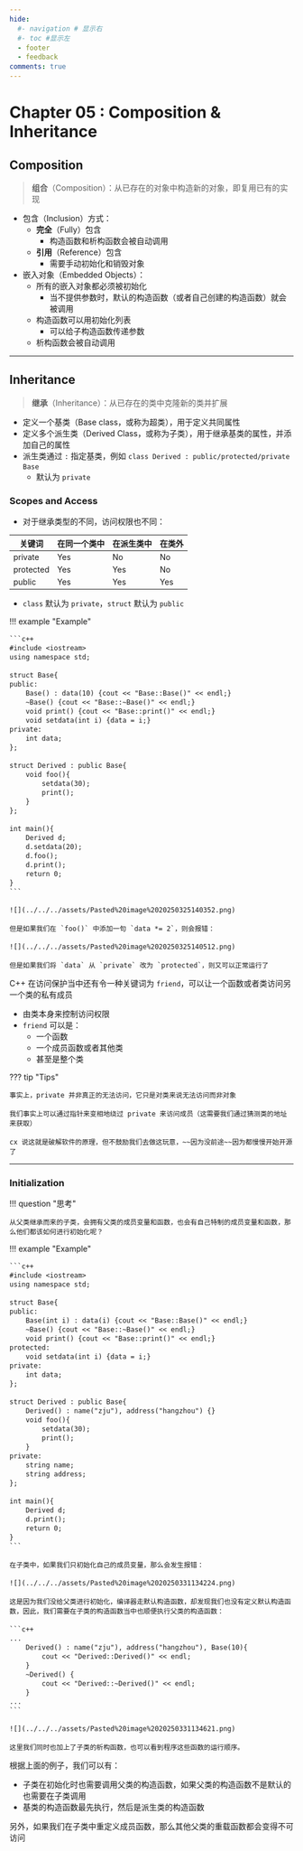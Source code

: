 ```yaml
---
hide:
  #- navigation # 显示右
  #- toc #显示左
  - footer
  - feedback
comments: true
--- 
```


# Chapter 05 : Composition & Inheritance

## Composition

> **组合**（Composition）：从已存在的对象中构造新的对象，即复用已有的实现

- 包含（Inclusion）方式：
    - **完全**（Fully）包含
        - 构造函数和析构函数会被自动调用
    - **引用**（Reference）包含
        - 需要手动初始化和销毁对象
- 嵌入对象（Embedded Objects）：
    - 所有的嵌入对象都必须被初始化
        - 当不提供参数时，默认的构造函数（或者自己创建的构造函数）就会被调用
    - 构造函数可以用初始化列表
	    - 可以给子构造函数传递参数
    - 析构函数会被自动调用
***
## Inheritance

> **继承**（Inheritance）：从已存在的类中克隆新的类并扩展

- 定义一个基类（Base class，或称为超类），用于定义共同属性
- 定义多个派生类（Derived Class，或称为子类），用于继承基类的属性，并添加自己的属性
- 派生类通过 `:` 指定基类，例如 `class Derived : public/protected/private Base`
	- 默认为 `private`

### Scopes and Access

- 对于继承类型的不同，访问权限也不同：

| 关键词       | 在同一个类中 | 在派生类中 | 在类外 |
| --------- | ------ | ----- | --- |
| private   | Yes    | No    | No  |
| protected | Yes    | Yes   | No  |
| public    | Yes    | Yes   | Yes |

- `class` 默认为 `private`，`struct` 默认为 `public`

!!! example "Example"

	```c++
	#include <iostream>
	using namespace std;
	
	struct Base{
	public:
	    Base() : data(10) {cout << "Base::Base()" << endl;}
	    ~Base() {cout << "Base::~Base()" << endl;}
	    void print() {cout << "Base::print()" << endl;}
	    void setdata(int i) {data = i;}
	private:
	    int data;
	};
	
	struct Derived : public Base{
	    void foo(){
	        setdata(30);
	        print();
	    }
	};
	    
	int main(){
	    Derived d;
	    d.setdata(20);
	    d.foo();
	    d.print();
	    return 0;
	}
	```
	
	![](../../../assets/Pasted%20image%2020250325140352.png)
	
	但是如果我们在 `foo()` 中添加一句 `data *= 2`，则会报错：
	
	![](../../../assets/Pasted%20image%2020250325140512.png)
	
	但是如果我们将 `data` 从 `private` 改为 `protected`，则又可以正常运行了

C++ 在访问保护当中还有令一种关键词为 `friend`，可以让一个函数或者类访问另一个类的私有成员

- 由类本身来控制访问权限
- `friend` 可以是：
	- 一个函数
	- 一个成员函数或者其他类
	- 甚至是整个类

??? tip "Tips"

	事实上，private 并非真正的无法访问，它只是对类来说无法访问而非对象
	
	我们事实上可以通过指针来变相地绕过 private 来访问成员（这需要我们通过猜测类的地址来获取）
	
	cx 说这就是破解软件的原理，但不鼓励我们去做这玩意，~~因为没前途~~因为都慢慢开始开源了
***
### Initialization

!!! question "思考"

	从父类继承而来的子类，会拥有父类的成员变量和函数，也会有自己特制的成员变量和函数，那么他们都该如何进行初始化呢？

!!! example "Example"

	```c++
	#include <iostream>
	using namespace std;
	
	struct Base{
	public:
	    Base(int i) : data(i) {cout << "Base::Base()" << endl;}
	    ~Base() {cout << "Base::~Base()" << endl;}
	    void print() {cout << "Base::print()" << endl;}
	protected:
	    void setdata(int i) {data = i;}
	private:
	    int data;
	};
	
	struct Derived : public Base{
	    Derived() : name("zju"), address("hangzhou") {}
	    void foo(){
	        setdata(30);
	        print();
	    }
	private:
	    string name;
	    string address;
	};
	    
	int main(){
	    Derived d;
	    d.print();
	    return 0;
	}
	```
	
	在子类中，如果我们只初始化自己的成员变量，那么会发生报错：
	
	![](../../../assets/Pasted%20image%2020250331134224.png)
	
	这是因为我们没给父类进行初始化，编译器走默认构造函数，却发现我们也没有定义默认构造函数，因此，我们需要在子类的构造函数当中也顺便执行父类的构造函数：
	
	```c++
	...
		Derived() : name("zju"), address("hangzhou"), Base(10){
	        cout << "Derived::Derived()" << endl;
	    }
	    ~Derived() {
	        cout << "Derived::~Derived()" << endl;
	    }
	...
	```
	
	![](../../../assets/Pasted%20image%2020250331134621.png)
	
	这里我们同时也加上了子类的析构函数，也可以看到程序这些函数的运行顺序。

根据上面的例子，我们可以有：

- 子类在初始化时也需要调用父类的构造函数，如果父类的构造函数不是默认的也需要在子类调用
- 基类的构造函数最先执行，然后是派生类的构造函数

另外，如果我们在子类中重定义成员函数，那么其他父类的重载函数都会变得不可访问
